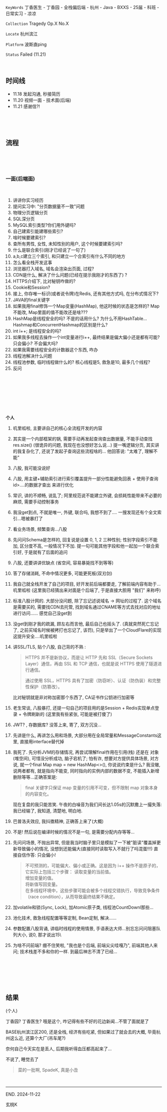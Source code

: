 ​`KeyWords`​ 丁香医生 - 丁香园 - 全栈偏后端 - 杭州 - Java - BXXS - 25届 - 科班 - 日常实习 - 凉凉

​`Collection`​ Tragedy Op.X No.X

​`Locate`​ 杭州滨江

​`Platform`​ 波斯直ping

‍`Status`​ Failed (11.21)

‍

## 时间线

* 11.18 发起沟通, 秒接简历
* 11.20 视频一面 - 技术面(后端)
* 11.21 感谢信?!

‍

‍

## 流程

‍

‍

### 一面(后端面)

‍

1. 讲讲你实习经历
2. 提问实习中: "分页数据量不一致"问题
3. 物理分页逻辑分页
4. SQL深分页
5. MySQL索引类型?你们用外键吗?
6. 自己建索引能建哪些索引?
7. 啥时候要建索引?
8. 查所有男性, 女性, 未知性别的用户, 这个时候要建索引吗?
9. 什么是联合索引(刚才已经说了一句了)
10. a,b,c建立三个索引, 和只建立一个合索引有什么不同的地方
11. 怎么看全栈开发这事
12. 浏览器打入域名, 域名会渲染出页面, 过程?
13. CDN是什么, 解决了什么问题(已经在提示我刚才的东西了) ?
14. HTTPS介绍下, 比对秘钥咋做的?
15. Cookie和Session?
16. 接上, 你存唯一标识(或者说令牌)在Redis, 还有其他方式吗, 在分布式情况下?
17. JAVA的final关键字
18. 如果我用final修饰一个Map变量(HashMap), 他这时候的状态是怎样的? Map不能改, Map里面的值不能改还是啥???
19. HashMap是线程安全的吗? 不是的话用什么? 为什么不用HashTable... Hashmap和ConcurrentHashmap的区别是什么?
20. int i++; 是线程安全的吗?
21. 如果我多线程去操作一个int变量进行i++, 最终结果是偏大偏小还是都有可能? 只会偏小? 不会偏大吗?
22. 如果我需要线程安全的计数器这个东西, 咋办
23. 线程池解决什么问题
24. 线程池参数, 临时线程做什么的? 核心线程是5, 救急是10, 最多几个线程?
25. 反问

‍

‍

‍

‍

**个人**

1. 叽里呱啦, 主要讲自己的核心全流程开发的内容
2. 其实是一个内部框架的锅, 需要手动再发起查询查出数据量, 不能手动查找res.size() (很诡异的问题, 我现在也没想好怎么说...) 提一嘴逻辑分页, 其实讲的我复杂化了, 还说了发起子查询这些流程啥的... 他回答说: "太难了, 理解不能"
3. 八股, 我可能没说好
4. 八股, 用主键+辅助索引进行索引覆盖提升一部分性能避免回表 + 使用子查询 id>....的数据才查出 来进行优化
5. 常识, 讲的不顺畅, 说乱了; 阿里规范说不能建立外键, 会损耗性能带来不必要的麻烦, 需要手动控制事务
6. 我没get到点, 不就是唯一, 外键, 联合吗, 我想不到了.... 一搜发现还有个全文索引...嗯被暴打了
7. 看业务场景, 频繁查询...八股
8. 先问问Schema是怎样的, 回复说是设置 0, 1, 2 三种性别; 性别字段索引不能加, 区分度不高, 一般情况下不加. 提一句可能其他字段和他一起加一个联合索引好, 于是就有了后面的追问
9. 八股, 还要讲讲优缺点 (省空间, 容易暴毙找不到等等)
10. 答了存储消耗, 不命中情况更多, 可能更死板(双刃剑)
11. 我自己就全栈开发了自己的项目, 好开发前后端都要走, 了解前端内容有助于...叽里呱啦 (这里我已经猜出来对面是个后端了, 于是直接大胆用 "我们" 来称呼)
12. 标准八股计网的. 大部分没问题, 除了忘记述说域名 -> 网址的过程了. 这个域名是需要买的, 需要找CDN去托管, 找到域名通过CNAME等方式去找对应的地址进行访问...... 感觉自己没get到
13. 没get到刚才我的疏漏, 顾左右而言他, 最后自己也摇头了. (真就突然死亡忘记了, 之前买域名时候被拷打也忘记了, 该罚), 只是举出了一个CloudFlare的实现这提升安全....叽里呱啦
14. 讲SSL/TLS, 贴个八股, 自己背的不熟 : 

     > HTTPS 并不是新协议，而是让 HTTP 先和 SSL（Secure Sockets Layer）通信，再由 SSL 和 TCP 通信，也就是说 HTTPS 使用了隧道进行通信。
     >
     > 通过使用 SSL，HTTPS 具有了加密（防窃听）、认证（防伪装）和完整性保护（防篡改）。
     >

     比对秘钥就是非对称加密那个东西了, CA证书作公钥进行加密等
15. 老生常谈, 八股暴打, 还提一句自己的项目用的是Session + Redis实现单点登录 + 令牌刷新的 (这里我有些紧张, 可能是被打傻了)
16. JWT? , 存数据库? 没答上来, 寄了, 双方沉没...
17. 先讲是什么, 再讲怎么用和场景, 大部分用在全局常量和MessageConstants这里, 直接用interface替代掉
18. 我死了. 先分析JVM的存储情况, 再尝试理解final作用在引用(栈) 还是在 对象(堆空间), 可惜没分析成功, 脑子宕机了; 怕有诈, 想要对方提供具体场景, 对方说, 就一个final Map<Integer> map = new HashMap<>(), 你说说约束是什么? 我没辙, 说两者都有, 就是指向不能变, 同时指向的实例内部的数据不变, 不能插入新增删除等等...正确答案是:

     > final 关键字只保证 map 变量的引用不可变，但不限制 map 对象本身的内容变化。
     >

     现在复盘的我只能苦笑. 午夜的白噪音为我们间长达1.05s的沉默撒上一撮失落: 我已经输了, 我知道, 清楚地, 明白地.
19. 巴普洛夫效应, 我抖擞精神, 正确答上来了(大概)
20. 不是! 然后说在编译时候的情况不是一句, 是需要分配内存等等...
21. 先问问场景, 不抛出异常, 但是我当时脑子里只是模拟了一下被"脏读"覆盖掉更新导致偏小的情况, 没想到还能偏大(直接同时读取写入不就行了吗混蛋!!!) 直接自信作答: 只会偏小!

     > 不可预测的，可能偏大、偏小或正确。这是因为 i++ 操作不是原子的，它实际上包括三个步骤：
     > 读取变量的当前值。  
     > 增加变量的值。  
     > 将新值写回变量。  
     > 在多线程环境中，这些步骤可能会被多个线程交错执行，导致竞争条件（race condition），从而导致最终结果不确定。
     >
22. 加volatile和锁(Sync, Lock), 加Atomic原子类, 线程池CountDownl那些...
23. 池化技术, 救急线程配置等等定制, Bean定制, 解决......
24. 参数配置八股背诵, 讲临时线程的使用情景, 手语表达大师...别忘忘问问阻塞队列大小, 说0, 那才说出15\
25. 为啥不问前端? 绷不住笑啦, "我也是个后端, 前端尖尖哇嘎乃", 前端其他人来问; 技术栈差不多和你的一样. 到最后神志不清了已经...

‍

‍

‍

## 结果

(个人)

丁香园? 丁香医生? 哦是这个, 咋记得有些不好的花边新闻...不管了面就是了

BASE杭州滨江区200, 还是全栈, 经济有些吃紧, 但如果过了就会去的大概, 毕竟杭州这么近, 还算个大厂(吊车尾?)

奈何自己今天实在是丢人, 后期我听得血压都高起来了...

不说了, 睡觉去了

> 菜的一批啊, SpadeK, 真是小丑

‍

---

END. 2024-11-22

玄桃K

‍
